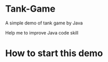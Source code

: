 # Tank-Game

A simple demo of tank game by Java

Help me to improve Java code skill

# How to start this demo

